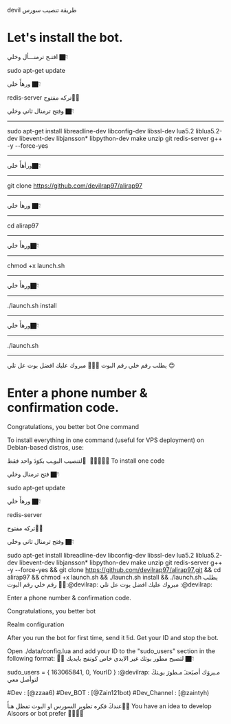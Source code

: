 

devil طريقة تنصيب سورس 

# Let's install the bot.
افتـح ترمنـــأل وخلي 👇🏿 

sudo apt-get update 

ورهأَ خلي 👇🏿 

redis-server
تركه مفتوح✋🏿  

وفتح ترمنال ثاني وخلي 👇🏿 
************************************************************
sudo apt-get install libreadline-dev libconfig-dev libssl-dev lua5.2 liblua5.2-dev libevent-dev libjansson* libpython-dev make unzip git redis-server g++ -y --force-yes
************************************************************
ورأهأَ خلي👇🏿
**************
git clone https://github.com/devilrap97/alirap97
*****************************************************
ورهأ خلي 👇🏿 
**************************
cd alirap97
**************************
ورهأَ خلي👇🏿 
**************************
chmod +x launch.sh
**************************
ورهأَ خلي👇🏿 
**************************
./launch.sh install
**************************
ورهأَ خلي👇🏿 
**************************
./launch.sh 
**************************
يطلب رقم خلي رقم البوت ✋🏿😘
مبروك عليك افضل بوت عل تلي 😍

# Enter a phone number & confirmation code.
Congratulations, you better bot
One command

To install everything in one command (useful for VPS deployment) on Debian-based distros, use:

لتنصيب البوـب بكوَدَ واحد فقط َ ✋🏿:kissing_heart:👇🏿 To install one code

فتح ترمنال وخلي 👇🏿 

sudo apt-get update

ورهأَ خلي 👇🏿 

redis-server

تركه مفتوح✋🏿 

وفتح ترمنال ثاني وخلي 👇🏿 

sudo apt-get install libreadline-dev libconfig-dev libssl-dev lua5.2 liblua5.2-dev libevent-dev libjansson* libpython-dev make unzip git redis-server g++ -y --force-yes && git clone https://github.com/devilrap97/alirap97.git && cd alirap97 && chmod +x launch.sh && ./launch.sh install && ./launch.sh
يطلب رقم خلي رقم البوت ✋🏿:@devilrap: مبروك عليك افضل بوت عل تلي :@devilrap:

Enter a phone number & confirmation code.

Congratulations, you better bot

Realm configuration

After you run the bot for first time, send it !id. Get your ID and stop the bot.

Open ./data/config.lua and add your ID to the "sudo_users" section in the following format: ✋🏿 لتصبح مطور بوتك غير الايدي خاص كونفج بايديك 👇🏿

  sudo_users = {
      163065841,
    0,
    YourID
  }
:@devilrap: مـبروَك أصبَحتـَ مـطورَ بوـتكَ لتوأصل معي

#Dev : [@zzaa6) #Dev_BOT : [@Zain121bot) #Dev_Channel : [@zaintyh)

عندكَ فكره تطوير السورس او البوت تفظل هنأَ☝🏿️ You have an idea to develop Alsoors or bot prefer ☝🏿️✋🏿

